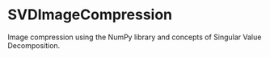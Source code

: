 # SVDImageCompression
Image compression using the NumPy library and concepts of Singular Value Decomposition.